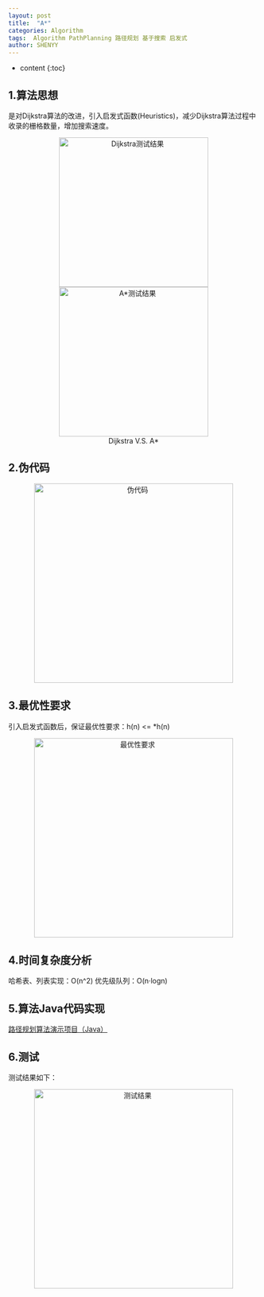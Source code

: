 ```yaml
---
layout: post
title:  "A*"
categories: Algorithm
tags:  Algorithm PathPlanning 路径规划 基于搜索 启发式
author: SHENYY
---
```


* content
{:toc}

## 1.算法思想
是对Dijkstra算法的改进，引入启发式函数(Heuristics)，减少Dijkstra算法过程中收录的栅格数量，增加搜索速度。

<center>
<img src="https://shenyy1993.github.io/blog/assets/2023/04/20230414-Algorithm-PathPlanning-Dijkstra-测试结果.gif" width="300" title="Dijkstra测试结果">
<img src="https://shenyy1993.github.io/blog/assets/2023/04/20230415-Algorithm-PathPlanning-AStar-测试结果.gif" width="300" title="A*测试结果">
<div>Dijkstra V.S. A*</div>
</center>





## 2.伪代码
<center><img src="https://shenyy1993.github.io/blog/assets/2023/04/20230415-Algorithm-PathPlanning-AStar-伪代码.png" width="400" title="伪代码"></center>

## 3.最优性要求
引入启发式函数后，保证最优性要求：h(n) <= *h(n)
<center><img src="https://shenyy1993.github.io/blog/assets/2023/04/20230415-Algorithm-PathPlanning-AStar-最优性要求.png" width="400" title="最优性要求"></center>

## 4.时间复杂度分析
哈希表、列表实现：O(n^2)
优先级队列：O(n·logn)

## 5.算法Java代码实现
[路径规划算法演示项目（Java）](https://github.com/SHENYY1993/PathPlanning_SpringBoot)

## 6.测试
测试结果如下：
<center><img src="https://shenyy1993.github.io/blog/assets/2023/04/20230415-Algorithm-PathPlanning-AStar-测试结果.gif" width="400" title="测试结果"></center>



